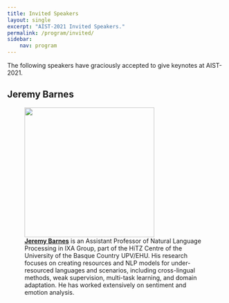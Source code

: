 ```yaml
---
title: Invited Speakers
layout: single
excerpt: "AIST-2021 Invited Speakers."
permalink: /program/invited/
sidebar: 
    nav: program
---
```


The following speakers have graciously accepted to give keynotes at AIST-2021.<br>

## Jeremy Barnes

<figure>
  <a href="https://jerbarnes.github.io/"><img width="300" src="https://www.mn.uio.no/ifi/english/people/aca/jeremycb/jeremycb.jpg"></a>
  <figcaption><strong><a href="https://www.unive.it/pag/18669/?tx_news_pi1%5Bnews%5D=1514&cHash=6fb2d08f42d9112b0d582cca08db515f">Jeremy Barnes</a></strong> is an Assistant Professor of Natural Language Processing in IXA Group, part of the HiTZ Centre of the University of the Basque Country UPV/EHU. His research focuses on creating resources and NLP models for under-resourced languages and scenarios, including cross-lingual methods, weak supervision, multi-task learning, and domain adaptation. He has worked extensively on sentiment and emotion analysis.</figcaption>
</figure>
